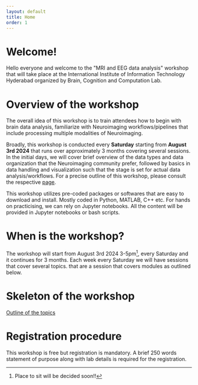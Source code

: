 ```yaml
---
layout: default
title: Home
order: 1
---
```


# Welcome!
Hello everyone and welcome to the "MRI and EEG data analysis" workshop that will take place
at the International Institute of Information Technology Hyderabad organized by Brain, Cognition and Computation Lab.

# Overview of the workshop

The overall idea of this workshop is to train attendees how to begin with brain data analysis, 
 familiarize with Neuroimaging workflows/pipelines that include processing multiple modalities
of Neuroimaging.

 Broadly, this workshop is conducted every **Saturday** starting from **August 3rd 2024** that runs over approximately 3 months covering several sessions. In the initial days, we will cover brief overview of the data types and data organization that the Neuroimaging community prefer, followed by basics in data handling and visualization such that the stage is set for actual data analysis/workflows. For a precise outline of this workshop, please consult the respective [page](outline "Outline of the workshop").

This workshop utilizes pre-coded packages or softwares that are easy to download and install. Mostly
coded in Python, MATLAB, C++ etc. For hands on practicising, we can rely on Jupyter notebooks. 
All the content will be provided in Jupyter notebooks or bash scripts.

# When is the workshop?

The workshop will start from August 3rd 2024 3-5pm[^1], every Saturday and
it continues for 3 months. Each week every Saturday we will have sessions
that cover several topics.
that are a session
that covers modules as outlined below.

# Skeleton of the workshop

[Outline of the topics](outline "Outline of the workshop")

# Registration procedure

This workshop is free but registration is mandatory.
A brief 250 words statement of purpose along with lab details is required
for the registration.

[^1]: Place to sit will be decided soon!!
